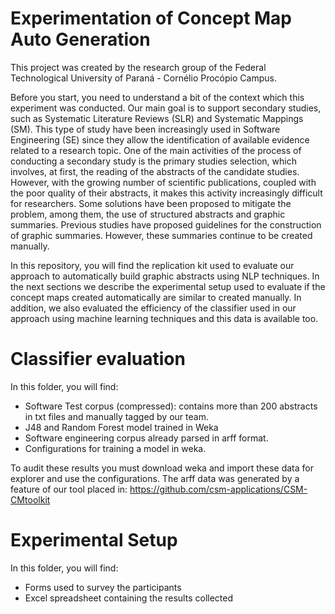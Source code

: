 # Experimentation of Concept Map Auto Generation

This project was created by the research group of the Federal Technological University of Paraná - Cornélio Procópio Campus.

Before you start, you need to understand a bit of the context which this experiment was conducted. Our main goal is to support secondary studies, such as Systematic Literature Reviews (SLR) and Systematic Mappings (SM). This type of study have been increasingly used in Software Engineering (SE) since they allow the identification of available evidence related to a research topic. One of the main activities of the process of conducting a secondary study is the primary studies selection, which involves, at first, the reading of the abstracts of the candidate studies. However, with the growing number of scientific publications, coupled with the poor quality of their abstracts, it makes this activity increasingly difficult for researchers. Some solutions have been proposed to mitigate the problem, among them, the use of structured abstracts and graphic summaries. Previous studies have proposed guidelines for the construction of graphic summaries. However, these summaries continue to be created manually.

In this repository, you will find the replication kit used to evaluate our approach to automatically build graphic abstracts using NLP techniques. In the next sections we describe the experimental setup used to evaluate if the concept maps created automatically are similar to created manually. In addition, we also evaluated the efficiency of the classifier used in our approach using machine learning techniques and this data is available too.


# Classifier evaluation

In this folder, you will find:

- Software Test corpus (compressed): contains more than 200 abstracts in txt files and manually tagged by our team.
- J48 and Random Forest model trained in Weka
- Software engineering corpus already parsed in arff format.
- Configurations for training a model in weka. 

To audit these results you must download weka and import these data for explorer and use the configurations. The arff data was generated by a feature of our tool placed in:
https://github.com/csm-applications/CSM-CMtoolkit


# Experimental Setup

In this folder, you will find:
- Forms used to survey the participants
- Excel spreadsheet containing the results collected


